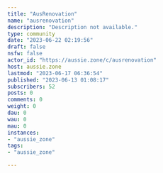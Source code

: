 ```yaml
---
title: "AusRenovation" 
name: "ausrenovation"
description: "Description not available."
type: community
date: "2023-06-22 02:19:56"
draft: false
nsfw: false
actor_id: "https://aussie.zone/c/ausrenovation"
host: aussie.zone
lastmod: "2023-06-17 06:36:54"
published: "2023-06-13 01:08:17"
subscribers: 52
posts: 0
comments: 0
weight: 0
dau: 0
wau: 0
mau: 0
instances:
- "aussie_zone"
tags: 
- "aussie_zone"

---
```

